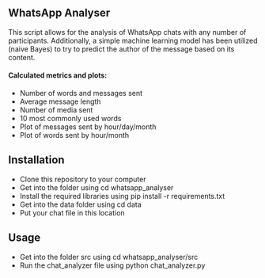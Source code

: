 WhatsApp Analyser
-------------------
This script allows for the analysis of WhatsApp chats with any number of participants.
Additionally, a simple machine learning model has been utilized (naive Bayes) 
to try to predict the author of the message based on its content.
#### Calculated metrics and plots:
* Number of words and messages sent
* Average message length
* Number of media sent
* 10 most commonly used words
* Plot of messages sent by hour/day/month
* Plot of words sent by hour/month

Installation
-------------------
* Clone this repository to your computer
* Get into the folder using cd whatsapp_analyser
* Install the required libraries using pip install -r requirements.txt
* Get into the data folder using cd data
* Put your chat file in this location 

Usage
-------------------
* Get into the folder src using cd whatsapp_analyser/src
* Run the chat_analyzer file using python chat_analyzer.py
